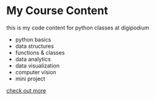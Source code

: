 # My Course Content
this is my code content for python classes at digipodium

- python basics
- data structures
- functions & classes
- data analytics
- data visualization
- computer vision
- mini project 

[check out more](https://digipodium.com)
